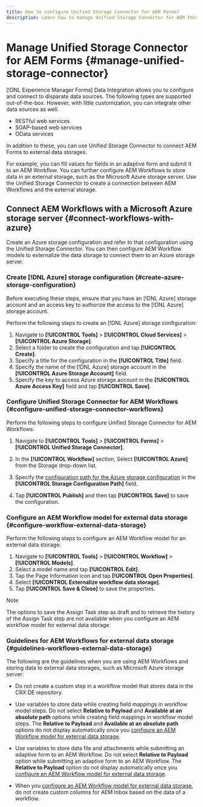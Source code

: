 ```yaml
---
title: How to configure Unified Storage Connector for AEM Forms?
description: Learn how to manage Unified Storage Connector for AEM Forms. Use the Unified Storage Connector to connect AEM Forms to external data storages.
---
```


# Manage Unified Storage Connector for AEM Forms {#manage-unified-storage-connector}

[!DNL Experience Manager Forms] Data Integration allows you to configure and connect to disparate data sources. The following types are supported out-of-the-box. However, with little customization, you can integrate other data sources as well.

 <!-- * Relational databases - MySQL, [!DNL Microsoft SQL Server], [!DNL IBM DB2], and [!DNL Oracle RDBMS] 
* [!DNL Experience Manager] user profile  --> 
* RESTful web services  
* SOAP-based web services
* OData services

In addition to these, you can use Unified Storage Connector to connect AEM Forms to external data storages. 

For example, you can fill values for fields in an adaptive form and submit it to an AEM Workflow. You can further configure AEM Workflows to store data in an external storage, such as the Microsoft Azure storage server. Use the Unified Storage Connector to create a connection between AEM Workflows and the external storage.

## Connect AEM Workflows with a Microsoft Azure storage server {#connect-workflows-with-azure}

Create an Azure storage configuration and refer to that configuration using the Unified Storage Connector. You can then configure AEM Workflow models to externalize the data storage to connect them to an Azure storage server. 

### Create [!DNL Azure] storage configuration {#create-azure-storage-configuration}

Before executing these steps, ensure that you have an [!DNL Azure] storage account and an access key to authorize the access to the [!DNL Azure] storage account.

Perform the following steps to create an [!DNL Azure] storage configuration: 

1. Navigate to **[!UICONTROL Tools]** &gt; **[!UICONTROL Cloud Services]** &gt; **[!UICONTROL Azure Storage]**.
1. Select a folder to create the configuration and tap **[!UICONTROL Create]**.
1. Specify a title for the configuration in the **[!UICONTROL Title]** field.
1. Specify the name of the [!DNL Azure] storage account in the **[!UICONTROL Azure Storage Account]** field.
1. Specify the key to access Azure storage account in the **[!UICONTROL Azure Access Key]** field and tap **[!UICONTROL Save]**.

### Configure Unified Storage Connector for AEM Workflows {#configure-unified-storage-connector-workflows}

Perform the following steps to configure Unified Storage Connector for AEM Workflows:

1. Navigate to **[!UICONTROL Tools]** &gt; **[!UICONTROL Forms]** &gt; **[!UICONTROL Unified Storage Connector]**.

1. In the **[!UICONTROL Workflow]** section, Select **[!UICONTROL Azure]** from the Storage drop-down list.
1.  Specify the [configuration path for the Azure storage configuration](#create-azure-storage-configuration) in the **[!UICONTROL Storage Configuration Path]** field.
1. Tap **[!UICONTROL Publish]** and then tap **[!UICONTROL Save]** to save the configuration.

### Configure an AEM Workflow model for external data storage {#configure-workflow-external-data-storage}

Perform the following steps to configure an AEM Workflow model for an external data storage:

1. Navigate to **[!UICONTROL Tools]** &gt; **[!UICONTROL Workflow]** &gt; **[!UICONTROL Models]**.
1. Select a model name and tap **[!UICONTROL Edit]**.
1. Tap the Page Information icon and tap **[!UICONTROL Open Properties]**.
1. Select **[!UICONTROL Externalize workflow data storage]**.
1. Tap **[!UICONTROL Save & Close]** to save the properties.

>[!NOTE]
>
>The options to save the Assign Task step as draft and to retrieve the history of the Assign Task step are not available when you configure an AEM workflow model for external data storage.

### Guidelines for AEM Workflows for external data storage {#guidelines-workflows-external-data-storage}

The following are the guidelines when you are using AEM Workflows and storing data to external data storages, such as Microsoft Azure storage server:

* Do not create a custom step in a workflow model that stores data in the CRX DE repository.

* Use variables to store data while creating field mappings in workflow model steps. Do not select **Relative to Payload** and **Available at an absolute path** options while creating field mappings in workflow model steps. The **Relative to Payload** and **Available at an absolute path** options do not display automatically once you [configure an AEM Workflow model for external data storage](#configure-workflow-external-data-storage).

* Use variables to store data file and attachments while submitting an adaptive form to an AEM Workflow. Do not select **Relative to Payload** option while submitting an adaptive form to an AEM Workflow. The **Relative to Payload** option do not display automatically once you [configure an AEM Workflow model for external data storage](#configure-workflow-external-data-storage).

* When you [configure an AEM Workflow model for external data storage](#configure-workflow-external-data-storage), do not create custom columns for AEM Inbox based on the data of a workflow.
